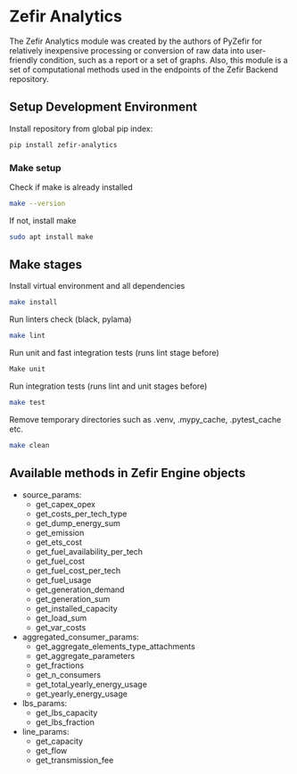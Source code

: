 # Zefir Analytics

The Zefir Analytics module was created by the authors of PyZefir for relatively inexpensive processing or 
conversion of raw data into user-friendly condition, such as a report or a set of graphs. Also, this module is a set 
of computational methods used in the endpoints of the Zefir Backend repository.

## Setup Development Environment

Install repository from global pip index:
```bash
pip install zefir-analytics
```

### Make setup

Check if make is already installed
```bash
make --version
```
If not, install make
```bash
sudo apt install make 
```

## Make stages

Install virtual environment and all dependencies
```bash
make install
```
Run linters check (black, pylama)
```bash
make lint
```
Run unit and fast integration tests (runs lint stage before)
```bash
Make unit
```
Run integration tests (runs lint and unit stages before)
```bash
make test
```
Remove temporary directories such as .venv, .mypy_cache, .pytest_cache etc.
```bash
make clean
```
## Available methods in Zefir Engine objects
* source_params:
  * get_capex_opex
  * get_costs_per_tech_type
  * get_dump_energy_sum
  * get_emission
  * get_ets_cost
  * get_fuel_availability_per_tech
  * get_fuel_cost
  * get_fuel_cost_per_tech
  * get_fuel_usage
  * get_generation_demand
  * get_generation_sum
  * get_installed_capacity
  * get_load_sum
  * get_var_costs
* aggregated_consumer_params:
  * get_aggregate_elements_type_attachments
  * get_aggregate_parameters
  * get_fractions
  * get_n_consumers
  * get_total_yearly_energy_usage
  * get_yearly_energy_usage
* lbs_params:
  * get_lbs_capacity
  * get_lbs_fraction
* line_params:
  * get_capacity
  * get_flow
  * get_transmission_fee
